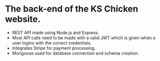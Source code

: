 # The back-end of the KS Chicken website.

- REST API made using Node.js and Express.
- Most API calls need to be made with a valid JWT which is given when a user logins with the correct credentials.
- Integrates Stripe for payment processing.
- Mongoose used for database connection and schema creation.

